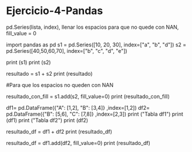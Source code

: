 # Ejercicio-4-Pandas
pd.Series(lista, index), llenar los espacios para que no quede con NAN, fill_value = 0

import pandas as pd 
s1 = pd.Series([10, 20, 30], index=["a", "b", "d"])
s2 = pd.Series([40,50,60,70], index=["b", "c", "d", "e"])

print (s1)
print (s2)

resultado = s1 + s2
print (resultado)

#Para que los espacios no queden con NAN

resultado_con_fill = s1.add(s2, fill_value=0)
print (resultado_con_fill)

df1= pd.DataFrame({"A": [1,2], "B": [3,4]} ,index=[1,2])
df2= pd.DataFrame({"B": [5,6], "C": [7,8]} ,index=[2,3])
print ("Tabla df1")
print (df1)
print ("Tabla df2")
print (df2)

resultado_df = df1 + df2
print (resultado_df)

resultado_df = df1.add(df2, fill_value=0)
print (resultado_df)
